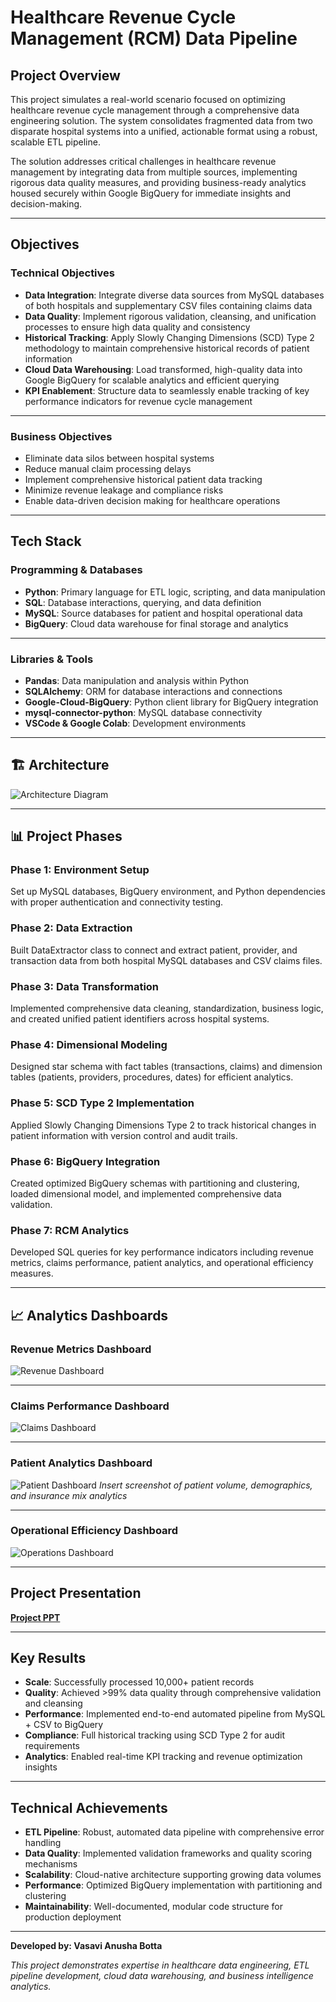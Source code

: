 # Healthcare Revenue Cycle Management (RCM) Data Pipeline

##  Project Overview

This project simulates a real-world scenario focused on optimizing healthcare revenue cycle management through a comprehensive data engineering solution. The system consolidates fragmented data from two disparate hospital systems into a unified, actionable format using a robust, scalable ETL pipeline.

The solution addresses critical challenges in healthcare revenue management by integrating data from multiple sources, implementing rigorous data quality measures, and providing business-ready analytics housed securely within Google BigQuery for immediate insights and decision-making.

---
##  Objectives

### Technical Objectives
- **Data Integration**: Integrate diverse data sources from MySQL databases of both hospitals and supplementary CSV files containing claims data
- **Data Quality**: Implement rigorous validation, cleansing, and unification processes to ensure high data quality and consistency
- **Historical Tracking**: Apply Slowly Changing Dimensions (SCD) Type 2 methodology to maintain comprehensive historical records of patient information
- **Cloud Data Warehousing**: Load transformed, high-quality data into Google BigQuery for scalable analytics and efficient querying
- **KPI Enablement**: Structure data to seamlessly enable tracking of key performance indicators for revenue cycle management

---
### Business Objectives
- Eliminate data silos between hospital systems
- Reduce manual claim processing delays
- Implement comprehensive historical patient data tracking
- Minimize revenue leakage and compliance risks
- Enable data-driven decision making for healthcare operations

---
##  Tech Stack

### Programming & Databases
- **Python**: Primary language for ETL logic, scripting, and data manipulation
- **SQL**: Database interactions, querying, and data definition
- **MySQL**: Source databases for patient and hospital operational data
- **BigQuery**: Cloud data warehouse for final storage and analytics

---
### Libraries & Tools
- **Pandas**: Data manipulation and analysis within Python
- **SQLAlchemy**: ORM for database interactions and connections
- **Google-Cloud-BigQuery**: Python client library for BigQuery integration
- **mysql-connector-python**: MySQL database connectivity
- **VSCode & Google Colab**: Development environments

---
## 🏗 Architecture

![Architecture Diagram](required_data_for_p3_healthcare_RCM/Result_Screenshots/Phase%204/architecture-diagram.png)

---

## 📊 Project Phases

### Phase 1: Environment Setup
Set up MySQL databases, BigQuery environment, and Python dependencies with proper authentication and connectivity testing.

### Phase 2: Data Extraction
Built DataExtractor class to connect and extract patient, provider, and transaction data from both hospital MySQL databases and CSV claims files.

### Phase 3: Data Transformation
Implemented comprehensive data cleaning, standardization, business logic, and created unified patient identifiers across hospital systems.

### Phase 4: Dimensional Modeling
Designed star schema with fact tables (transactions, claims) and dimension tables (patients, providers, procedures, dates) for efficient analytics.

### Phase 5: SCD Type 2 Implementation
Applied Slowly Changing Dimensions Type 2 to track historical changes in patient information with version control and audit trails.

### Phase 6: BigQuery Integration
Created optimized BigQuery schemas with partitioning and clustering, loaded dimensional model, and implemented comprehensive data validation.

### Phase 7: RCM Analytics
Developed SQL queries for key performance indicators including revenue metrics, claims performance, patient analytics, and operational efficiency measures.

---
## 📈 Analytics Dashboards

### Revenue Metrics Dashboard
![Revenue Dashboard](required_data_for_p3_healthcare_RCM/Result_Screenshots/Phase7/Monthly_Revenue.png)

---
### Claims Performance Dashboard
![Claims Dashboard](required_data_for_p3_healthcare_RCM/Result_Screenshots/Phase7/Claims_Performance.png)

---
### Patient Analytics Dashboard
![Patient Dashboard](required_data_for_p3_healthcare_RCM/Result_Screenshots/Phase7/Patient_Metrics.png)
*Insert screenshot of patient volume, demographics, and insurance mix analytics*

---
### Operational Efficiency Dashboard
![Operations Dashboard](required_data_for_p3_healthcare_RCM/Result_Screenshots/Phase7/Operational_Efficiency.png)

---
##  Project Presentation

 **[Project PPT](https://gamma.app/docs/Healthcare-Revenue-Cycle-Management-RCM-Data-Pipeline-0onni7tcs1ybpa9)**


---
##  Key Results

- **Scale**: Successfully processed 10,000+ patient records
- **Quality**: Achieved >99% data quality through comprehensive validation and cleansing
- **Performance**: Implemented end-to-end automated pipeline from MySQL + CSV to BigQuery
- **Compliance**: Full historical tracking using SCD Type 2 for audit requirements
- **Analytics**: Enabled real-time KPI tracking and revenue optimization insights

---
##  Technical Achievements

- **ETL Pipeline**: Robust, automated data pipeline with comprehensive error handling
- **Data Quality**: Implemented validation frameworks and quality scoring mechanisms
- **Scalability**: Cloud-native architecture supporting growing data volumes
- **Performance**: Optimized BigQuery implementation with partitioning and clustering
- **Maintainability**: Well-documented, modular code structure for production deployment

---

**Developed by: Vasavi Anusha Botta**

*This project demonstrates expertise in healthcare data engineering, ETL pipeline development, cloud data warehousing, and business intelligence analytics.*